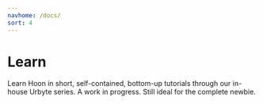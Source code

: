 ```yaml
---
navhome: /docs/
sort: 4
---
```


# Learn

Learn Hoon in short, self-contained, bottom-up tutorials through our in-house Urbyte series. A work in progress. Still ideal for the complete newbie.

<list/>
